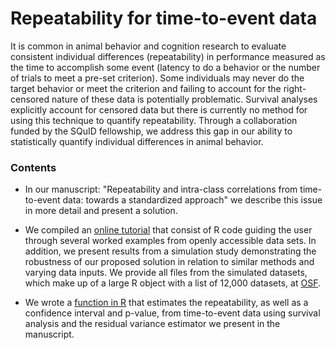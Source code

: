 # Repeatability for time-to-event data

It is common in animal behavior and cognition research to evaluate consistent individual differences (repeatability) in performance measured as the time to accomplish some event (latency to do a behavior or the number of trials to meet a pre-set criterion). Some individuals may never do the target behavior or meet the criterion and failing to account for the right-censored nature of these data is potentially problematic. Survival analyses explicitly account for censored data but there is currently no method for using this technique to quantify repeatability. Through a collaboration funded by the SQuID fellowship, we address this gap in our ability to statistically quantify individual differences in animal behavior.

### Contents
 - In our manuscript: "Repeatability and intra-class correlations from time-to-event data: towards a standardized approach" we describe this issue in more detail and present a solution.

 - We compiled an [online tutorial](https://kelseybmccune.github.io/Time-to-Event_Repeatability/Online-tutorial.html) that consist of R code guiding the user through several worked examples from openly accessible data sets. In addition, we present results from a simulation study demonstrating the robustness of our proposed solution in relation to similar methods and varying data inputs. We provide all files from the simulated datasets, which make up of a large R object with a list of 12,000 datasets, at [OSF](https://osf.io/cfhmv/).

 - We wrote a [function in R](https://github.com/kelseybmccune/Time-to-Event_Repeatability/blob/main/R/rptRsurv.R) that estimates the repeatability, as well as a confidence interval and p-value, from time-to-event data using survival analysis and the residual variance estimator we present in the manuscript.

